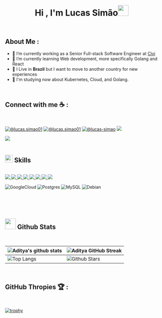 
<h1 align="center"><b>Hi , I'm Lucas Simão</b><img src="https://media.giphy.com/media/hvRJCLFzcasrR4ia7z/giphy.gif" width="35"></h1>

<br>

## About Me :
- 🔭 I’m currently working as a Senior Full-stack Software Engineer at [Civi](https://www.civiapp.co/)
- 🌱 I’m currently learning Web development, more specifically Golang and React
- 🏡 I Live in **Brazil** but I want to move to another country for new experiences
- 🧠 I'm studying now about Kubernetes, Cloud, and Golang.


<br>

## Connect with me ☕ :

<br>

[![@lucas.simao01](https://img.icons8.com/fluency/48/000000/instagram-new.png "@lucas.simao01")](https://www.instagram.com/lucas.simao01/)
[![@lucas.simao01](https://img.icons8.com/fluency/48/000000/facebook.png "@lucas.simao01")](https://www.facebook.com/lucas.simao01) 
[![@lucas-simao](https://img.icons8.com/fluency/48/000000/linkedin.png "@lucas-simao")](https://www.linkedin.com/in/lucas-simao/) 
<a href="mailto:lucas.simao01@gmail.com">
  <img src="https://img.icons8.com/fluency/48/000000/gmail.png"/>
</a>

<img src="https://user-images.githubusercontent.com/73097560/115834477-dbab4500-a447-11eb-908a-139a6edaec5c.gif"><br><br>

## <img src="https://media2.giphy.com/media/QssGEmpkyEOhBCb7e1/giphy.gif?cid=ecf05e47a0n3gi1bfqntqmob8g9aid1oyj2wr3ds3mg700bl&rid=giphy.gif" width ="25"><b> Skills</b>
<br>

 <a href="https://github.com/lucas-simao/api-tasks" target="_blank" rel="noopener noreferrer">
<img src="https://img.shields.io/badge/Go-00ADD8?style=for-the-badge&logo=go&logoColor=white" />
<a />

<a href="https://github.com/lucas-simao/react-redux-toolkit" target="_blank" rel="noopener noreferrer">
<img src="https://img.shields.io/badge/JavaScript-F7DF1E?style=for-the-badge&logo=javascript&logoColor=black" />
<a />

<a href="https://github.com/lucas-simao/react-typescript" target="_blank" rel="noopener noreferrer">
<img src="https://img.shields.io/badge/TypeScript-007ACC?style=for-the-badge&logo=typescript&logoColor=white" />
<a />

<a href="https://github.com/lucas-simao/vue-basic" target="_blank" rel="noopener noreferrer">
<img src="https://img.shields.io/badge/Vue.js-35495E?style=for-the-badge&logo=vue.js&logoColor=4FC08D" />
<a />

<a href="https://github.com/lucas-simao/react-typescript" target="_blank" rel="noopener noreferrer">
<img src="https://img.shields.io/badge/React-20232A?style=for-the-badge&logo=react&logoColor=61DAFB" />
<a />

<a href="https://github.com/lucas-simao/react-typescript" target="_blank" rel="noopener noreferrer">
<img src="https://img.shields.io/badge/CSS3-1572B6?style=for-the-badge&logo=css3&logoColor=white" />
<a />

<a href="https://github.com/lucas-simao/react-typescript" target="_blank" rel="noopener noreferrer">
<img src="https://img.shields.io/badge/HTML5-E34F26?style=for-the-badge&logo=html5&logoColor=white" />
<a />

<a href="https://github.com/lucas-simao/docker-squid-proxy" target="_blank" rel="noopener noreferrer">
<img
  src="https://img.shields.io/badge/docker-%230db7ed.svg?style=for-the-badge&logo=docker&logoColor=white" />
<a />

![GoogleCloud](https://img.shields.io/badge/GoogleCloud-%234285F4.svg?style=for-the-badge&logo=google-cloud&logoColor=white) ![Postgres](https://img.shields.io/badge/postgres-%23316192.svg?style=for-the-badge&logo=postgresql&logoColor=white) ![MySQL](https://img.shields.io/badge/mysql-%2300f.svg?style=for-the-badge&logo=mysql&logoColor=white) ![Debian](https://img.shields.io/badge/Debian-D70A53?style=for-the-badge&logo=debian&logoColor=white)

  
<br>
<br>
<br>
  
## <img src="https://media.giphy.com/media/iY8CRBdQXODJSCERIr/giphy.gif" width="35"><b> Github Stats </b>

<br>
  
| ![Aditya's github stats](https://github-readme-stats.vercel.app/api?username=lucas-simao&show_icons=true&theme=algolia) | ![Aditya GitHub Streak](https://github-readme-streak-stats.herokuapp.com/?user=lucas-simao&theme=algolia) |
| --- | --- |
| ![Top Langs](https://github-readme-stats.vercel.app/api/top-langs/?username=lucas-simao&theme=algolia) | ![Github Stars](https://github-readme-stats.vercel.app/api?username=lucas-simao&show_icons=true&locale=en&count_private=true&hide_rank=true&custom_title=My%20GitHub%20Stats&disable_animations=true&theme=algolia) |

<br>

## GitHub Thropies 🏆 :

<br>

[![trophy](https://github-profile-trophy.vercel.app/?username=lucas-simao)](https://github.com/AnushkaWijegoonawardana97/github-profile-trophy)

